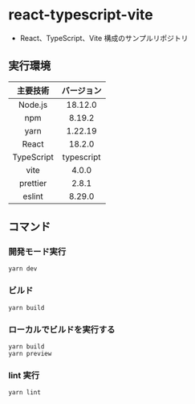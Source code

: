# react-typescript-vite

- React、TypeScript、Vite 構成のサンプルリポジトリ

## 実行環境

|  主要技術  | バージョン |
| :--------: | :--------: |
|  Node.js   |  18.12.0   |
|    npm     |   8.19.2   |
|    yarn    |  1.22.19   |
|   React    |   18.2.0   |
| TypeScript | typescript |
|    vite    |   4.0.0    |
|  prettier  |   2.8.1    |
|   eslint   |   8.29.0   |

## コマンド

### 開発モード実行

```shell
yarn dev
```

### ビルド

```shell
yarn build
```

### ローカルでビルドを実行する

```shell
yarn build
yarn preview
```

### lint 実行

```shell
yarn lint
```
